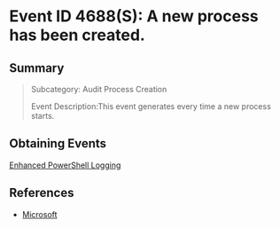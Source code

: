 # Event ID 4688\(S\): A new process has been created.

## Summary

<blockquote>Subcategory: Audit Process Creation

Event Description:This event generates every time a new process starts.</blockquote>

## Obtaining Events

[Enhanced PowerShell Logging](../../inputs/enhanced-powershell-logging.md)

## References
* [Microsoft](https://docs.microsoft.com/en-us/windows/security/threat-protection/auditing/event-4688)